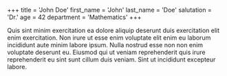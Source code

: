 +++
title = 'John Doe'
first_name = 'John'
last_name = 'Doe'
salutation = 'Dr.'
age = 42
department = 'Mathematics'
+++

Quis sint minim exercitation ea dolore aliquip deserunt duis exercitation elit enim exercitation. Non irure ut esse enim voluptate elit enim eu laborum incididunt aute minim labore ipsum. Nulla nostrud esse non non enim voluptate deserunt eu. Eiusmod qui ut veniam reprehenderit quis irure reprehenderit eu sint sunt cillum duis veniam. Sint ut incididunt excepteur labore.

